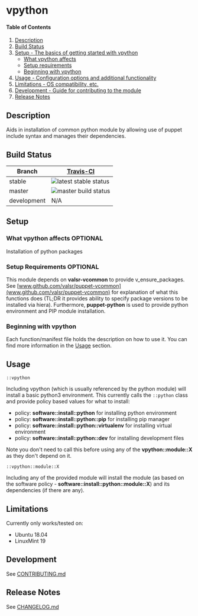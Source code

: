 # vpython

#### Table of Contents

1. [Description](#description)
2. [Build Status](#build-status)
3. [Setup - The basics of getting started with vpython](#setup)
   - [What vpython affects](#what-vpython-affects)
   - [Setup requirements](#setup-requirements)
   - [Beginning with vpython](#beginning-with-vpython)
4. [Usage - Configuration options and additional functionality](#usage)
5. [Limitations - OS compatibility, etc.](#limitations)
6. [Development - Guide for contributing to the module](#development)
7. [Release Notes](#release-notes)

## Description

Aids in installation of common python module by allowing use of puppet include syntax and manages their dependencies.

## Build Status

| Branch      | [Travis-CI](https://travis-ci.com/valsr/puppet-vpython/branches)                      |
| ----------- | ------------------------------------------------------------------------------------- |
| stable      | ![latest stable status](https://travis-ci.com/valsr/puppet-vpython.svg?branch=stable) |
| master      | ![master build status](https://travis-ci.com/valsr/puppet-vpython.svg?branch=master)  |
| development | N/A                                                                                   |

## Setup

### What vpython affects **OPTIONAL**

Installation of python packages

### Setup Requirements **OPTIONAL**

This module depends on **valsr-vcommon** to provide v_ensure_packages. See
[www.github.com/valsr/puppet-vcommon](www.github.com/valsr/puppet-vcommon) for explanation of what this functions does
(TL;DR it provides ability to specify package versions to be installed via hiera). Furthermore, **puppet-python** is
used to provide python environment and PIP module installation.

### Beginning with vpython

Each function/manifest file holds the description on how to use it. You can find more information in the
[Usage](#usage) section.

## Usage

`::vpython`

Including vpython (which is usually referenced by the python module) will install a basic python3 environment. This
currently calls the `::python` class and provide policy based values for what to install:

- policy: **software::install::python** for installing python environment
- policy: **software::install::python::pip** for installing pip manager
- policy: **software::install::python::virtualenv** for installing virtual environment
- policy: **software::install::python::dev** for installing development files

Note you don't need to call this before using any of the **vpython::module::X** as they don't depend on it.

`::vpython::module::X`

Including any of the provided module will install the module (as based on the software policy -
**software::install::python::module::X**) and its dependencies (if there are any).

## Limitations

Currently only works/tested on:

- Ubuntu 18.04
- LinuxMint 19

## Development

See [CONTRIBUTING.md](CONTRIBUTING.md)

## Release Notes

See [CHANGELOG.md](CHANGELOG.md)
